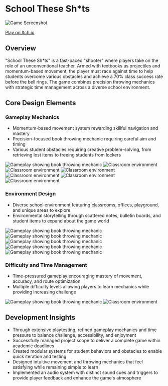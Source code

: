 <div class="page-content">

# School These Sh*ts

![Game Screenshot](https://dakillerxd.github.io/portfolio/assets/school-these-shits/main.png)

[Play on Itch.io](https://danielnoam.itch.io/school-these-shts)

<div class="project-card">

## Overview

"School These Sh*ts" is a fast-paced "shooter" where players take on the role of an unconventional teacher. Armed with textbooks as projectiles and momentum-based movement, the player must race against time to help students overcome various obstacles and achieve a 70% class success rate before the bell rings. The game combines precision throwing mechanics with strategic time management across a diverse school environment.

</div>
<div class="project-card">
    
## Core Design Elements

### Gameplay Mechanics

- Momentum-based movement system rewarding skillful navigation and mastery
- Precision-focused book throwing mechanic requiring careful aim and timing
- Various student obstacles requiring creative problem-solving, from retrieving lost items to freeing students from lockers

<div class="image-gallery">
    <img src="https://dakillerxd.github.io/portfolio/assets/school-these-shits/gameplay1.png" alt="Gameplay showing book throwing mechanic">
    <img src="https://dakillerxd.github.io/portfolio/assets/school-these-shits/gameplay2.png" alt="Classroom environment">
    <img src="https://dakillerxd.github.io/portfolio/assets/school-these-shits/gameplay3.png" alt="Classroom environment">
    <img src="https://dakillerxd.github.io/portfolio/assets/school-these-shits/gameplay4.png" alt="Classroom environment">
    <img src="https://dakillerxd.github.io/portfolio/assets/school-these-shits/trickshot.png" alt="Classroom environment">
    <img src="https://dakillerxd.github.io/portfolio/assets/school-these-shits/mission1.png" alt="Classroom environment">
    <img src="https://dakillerxd.github.io/portfolio/assets/school-these-shits/mission2.png" alt="Classroom environment">
</div>

### Environment Design

- Diverse school environment featuring classrooms, offices, playground, and unique areas to explore
- Environmental storytelling through scattered notes, bulletin boards, and student items to expand about the game world

<div class="image-gallery">
    <img src="https://dakillerxd.github.io/portfolio/assets/school-these-shits/layout1.png" alt="Gameplay showing book throwing mechanic">
    <img src="https://dakillerxd.github.io/portfolio/assets/school-these-shits/layout2.png" alt="Gameplay showing book throwing mechanic">
    <img src="https://dakillerxd.github.io/portfolio/assets/school-these-shits/layout3.png" alt="Gameplay showing book throwing mechanic">
    <img src="https://dakillerxd.github.io/portfolio/assets/school-these-shits/layout4.png" alt="Gameplay showing book throwing mechanic">
    <img src="https://dakillerxd.github.io/portfolio/assets/school-these-shits/layout5.png" alt="Gameplay showing book throwing mechanic">
</div>

### Difficulty and Time Management

- Time-pressured gameplay encouraging mastery of movement, accuracy, and route optimization
- Multiple difficulty levels allowing players to learn mechanics while providing increasing challenge

<div class="image-gallery">
    <img src="https://dakillerxd.github.io/portfolio/assets/school-these-shits/gameplay1.png" alt="Gameplay showing book throwing mechanic">
    <img src="https://dakillerxd.github.io/portfolio/assets/school-these-shits/gameplay2.png" alt="Classroom environment">
</div>

<div class="project-card">
    
## Development Insights

- Through extensive playtesting, refined gameplay mechanics and time pressure to balance challenge, accessibility, and enjoyment
- Successfully managed project scope to deliver a complete game within academic deadlines
- Created modular systems for student behaviors and obstacles to enable quick iteration and testing
- Designed intuitive movement and throwing mechanics that feel satisfying while remaining simple to learn
- Implemented an audio system with distinct sound cues and triggers to provide player feedback and enhance the game's atmosphere

</div>

